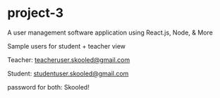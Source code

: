 # project-3
A user management software application using React.js, Node, &amp; More

Sample users for student + teacher view

Teacher: teacheruser.skooled@gmail.com

Student: studentuser.skooled@gmail.com

password for both: Skooled!